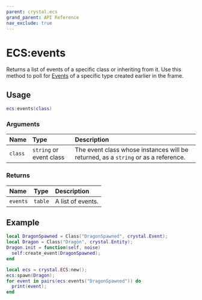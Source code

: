 ```yaml
---
parent: crystal.ecs
grand_parent: API Reference
nav_exclude: true
---
```


# ECS:events

Returns a list of events of a specific class or inheriting from it. Use this method to poll for [Events](event) of a specific type created earlier in the frame.

## Usage

```lua
ecs:events(class)
```

### Arguments

| Name    | Type                    | Description                                                                        |
| :------ | :---------------------- | :--------------------------------------------------------------------------------- |
| `class` | `string` or event class | The event class whose instances will be returned, as a `string` or as a reference. |

### Returns

| Name     | Type    | Description       |
| :------- | :------ | :---------------- |
| `events` | `table` | A list of events. |

## Example

```lua
local DragonSpawned = Class("DragonSpawned", crystal.Event);
local Dragon = Class("Dragon", crystal.Entity);
Dragon.init = function(self, noise)
  self:create_event(DragonSpawned);
end

local ecs = crystal.ECS:new();
ecs:spawn(Dragon);
for event in pairs(ecs:events("DragonSpawned")) do
  print(event);
end
```
